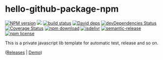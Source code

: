 # hello-github-package-npm

[![NPM version][npm-image]][npm-url]
![][workflows-badge-image]
[![build status][travis-image]][travis-url]
[![David deps][david-image]][david-url]
[![devDependencies Status][david-dev-image]][david-dev-url]
[![Coverage Status][coverage-image]][coverage-url]
[![npm download][download-image]][download-url]
[![jsdelivr][jsdelivr-image]][jsdelivr-url]
[![semantic-release][semantic-image]][semantic-url]
[![npm license][license-image]][download-url]

This is a private javascript lib template for automatic test, release and so on.

([Releases](https://github.com/cycjimmy/hello-github-package-npm/releases) | [Demo](https://cycjimmy.github.io/hello-github-package-npm/))

[npm-image]: https://img.shields.io/npm/v/@cycjimmy/hello-github-package-npm.svg?style=flat-square
[npm-url]: https://npmjs.org/package/@cycjimmy/hello-github-package-npm
[workflows-badge-image]: https://github.com/cycjimmy/hello-github-package-npm/workflows/Test%20CI/badge.svg
[travis-image]: https://img.shields.io/travis/cycjimmy/hello-github-package-npm.svg?style=flat-square
[travis-url]: https://travis-ci.org/cycjimmy/hello-github-package-npm
[david-image]: https://img.shields.io/david/cycjimmy/hello-github-package-npm.svg?style=flat-square
[david-url]: https://david-dm.org/cycjimmy/hello-github-package-npm
[david-dev-image]: https://david-dm.org/cycjimmy/hello-github-package-npm/dev-status.svg?style=flat-square
[david-dev-url]: https://david-dm.org/cycjimmy/hello-github-package-npm?type=dev
[coverage-image]: https://coveralls.io/repos/github/cycjimmy/hello-github-package-npm/badge.svg
[coverage-url]: https://coveralls.io/github/cycjimmy/hello-github-package-npm
[download-image]: https://img.shields.io/npm/dm/@cycjimmy/hello-github-package-npm.svg?style=flat-square
[download-url]: https://npmjs.org/package/@cycjimmy/hello-github-package-npm
[jsdelivr-image]: https://data.jsdelivr.com/v1/package/npm/@cycjimmy/hello-github-package-npm/badge
[jsdelivr-url]: https://www.jsdelivr.com/package/npm/@cycjimmy/hello-github-package-npm
[license-image]: https://img.shields.io/npm/l/@cycjimmy/hello-github-package-npm.svg?style=flat-square
[semantic-url]: https://github.com/semantic-release/semantic-release
[semantic-image]: https://img.shields.io/badge/%20%20%F0%9F%93%A6%F0%9F%9A%80-semantic--release-e10079.svg
